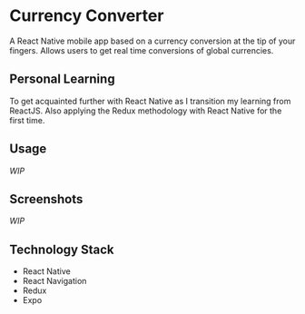# Currency Converter
A React Native mobile app based on a currency conversion at the tip of your fingers. Allows users to get real time conversions of global currencies.

## Personal Learning
To get acquainted further with React Native as I transition my learning from ReactJS. Also applying the Redux methodology with React Native for the first time.

## Usage
*WIP*

## Screenshots
*WIP*

## Technology Stack
- React Native
-	React Navigation
- Redux
- Expo
